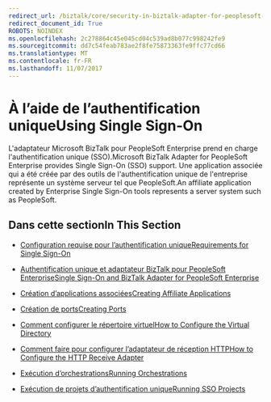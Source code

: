 ```yaml
---
redirect_url: /biztalk/core/security-in-biztalk-adapter-for-peoplesoft-enterprise/
redirect_document_id: True
ROBOTS: NOINDEX
ms.openlocfilehash: 2c278864c45e045cd04c539ad8b077c998242fe9
ms.sourcegitcommit: dd7c54feab783ae2f8fe75873363fe9ffc77cd66
ms.translationtype: MT
ms.contentlocale: fr-FR
ms.lasthandoff: 11/07/2017
---
```

# <a name="using-single-sign-on"></a><span data-ttu-id="eb75b-101">À l’aide de l’authentification unique</span><span class="sxs-lookup"><span data-stu-id="eb75b-101">Using Single Sign-On</span></span>
<span data-ttu-id="eb75b-102">L'adaptateur Microsoft BizTalk pour PeopleSoft Enterprise prend en charge l'authentification unique (SSO).</span><span class="sxs-lookup"><span data-stu-id="eb75b-102">Microsoft BizTalk Adapter for PeopleSoft Enterprise provides Single Sign-On (SSO) support.</span></span> <span data-ttu-id="eb75b-103">Une application associée qui a été créée par des outils de l'authentification unique de l'entreprise représente un système serveur tel que PeopleSoft.</span><span class="sxs-lookup"><span data-stu-id="eb75b-103">An affiliate application created by Enterprise Single Sign-On tools represents a server system such as PeopleSoft.</span></span>  
  
## <a name="in-this-section"></a><span data-ttu-id="eb75b-104">Dans cette section</span><span class="sxs-lookup"><span data-stu-id="eb75b-104">In This Section</span></span>  
  
-   [<span data-ttu-id="eb75b-105">Configuration requise pour l’authentification unique</span><span class="sxs-lookup"><span data-stu-id="eb75b-105">Requirements for Single Sign-On</span></span>](../core/requirements-for-single-sign-on2.md)  
  
-   [<span data-ttu-id="eb75b-106">Authentification unique et adaptateur BizTalk pour PeopleSoft Enterprise</span><span class="sxs-lookup"><span data-stu-id="eb75b-106">Single Sign-On and BizTalk Adapter for PeopleSoft Enterprise</span></span>](../core/single-sign-on-and-biztalk-adapter-for-peoplesoft-enterprise.md)  
  
-   [<span data-ttu-id="eb75b-107">Création d’applications associées</span><span class="sxs-lookup"><span data-stu-id="eb75b-107">Creating Affiliate Applications</span></span>](../core/creating-affiliate-applications2.md)  
  
-   [<span data-ttu-id="eb75b-108">Création de ports</span><span class="sxs-lookup"><span data-stu-id="eb75b-108">Creating Ports</span></span>](../core/creating-ports.md)  
  
-   [<span data-ttu-id="eb75b-109">Comment configurer le répertoire virtuel</span><span class="sxs-lookup"><span data-stu-id="eb75b-109">How to Configure the Virtual Directory</span></span>](../core/how-to-configure-the-virtual-directory.md)  
  
-   [<span data-ttu-id="eb75b-110">Comment faire pour configurer l’adaptateur de réception HTTP</span><span class="sxs-lookup"><span data-stu-id="eb75b-110">How to Configure the HTTP Receive Adapter</span></span>](../core/how-to-configure-the-http-receive-adapter1.md)  
  
-   [<span data-ttu-id="eb75b-111">Exécution d’orchestrations</span><span class="sxs-lookup"><span data-stu-id="eb75b-111">Running Orchestrations</span></span>](../core/running-orchestrations2.md)  
  
-   [<span data-ttu-id="eb75b-112">Exécution de projets d’authentification unique</span><span class="sxs-lookup"><span data-stu-id="eb75b-112">Running SSO Projects</span></span>](../core/running-sso-projects1.md)